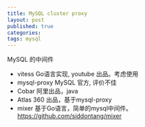 ```yaml
---
title: MySQL cluster proxy
layout: post
published: true
categories: 
tags: mysql
---
```


MySQL 的中间件

* vitess Go语言实现, youtube 出品。考虑使用
* mysql-proxy MySQL 官方, 评价不佳
* Cobar 阿里出品，java
* Atlas 360 出品，基于mysql-proxy
* mixer 基于Go语言，简单的mysql中间件。https://github.com/siddontang/mixer
